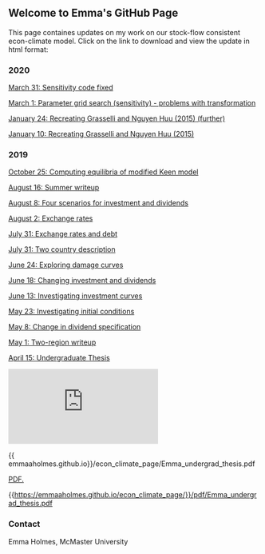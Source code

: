 ## Welcome to Emma's GitHub Page

This page containes updates on my work on our stock-flow consistent econ-climate model. Click on the link to download and view the update in html format:

### 2020

<a href="March_31_2020.html" download>March 31: Sensitivity code fixed</a>

<a href="March_1_2020.html" download>March 1: Parameter grid search (sensitivity) - problems with transformation</a>

<a href="Jan_24_2020.html" download>January 24: Recreating Grasselli and Nguyen Huu (2015) (further)</a>

<a href="Jan_10_2020.html" download>January 10: Recreating Grasselli and Nguyen Huu (2015)</a>

### 2019

<a href="Oct_25_2019.html" download>October 25: Computing equilibria of modified Keen model</a>

<a href="Emma_summer_writeup.pdf" download>August 16: Summer writeup</a>

<a href="Aug_8_2019.html" download>August 8: Four scenarios for investment and dividends</a>

<a href="Aug_2_2019.html" download>August 2: Exchange rates</a>

<a href="July_31_2019.html" download>July 31: Exchange rates and debt</a>

<a href="July_16_2019.html" download>July 31: Two country description</a>

<a href="June_24_2019.html" download>June 24: Exploring damage curves</a>

<a href="June_18_2019.html" download>June 18: Changing investment and dividends</a>

<a href="June_10_2019.html" download>June 13: Investigating investment curves</a>

<a href="May_23_2019.html" download>May 23: Investigating initial conditions</a>

<a href="May_8_2019.html" download>May 8: Change in dividend specification</a>

<a href="May_1_2019.html" download>May 1: Two-region writeup</a>

<a href="Emma_undergraduate_thesis.pdf" class="image fit">April 15: Undergraduate Thesis</a>

<embed src="https://emmaaholmes.github.io/Emma_undergraduate_thesis.pdf" type="application/pdf" />

{{ emmaaholmes.github.io}}/econ_climate_page/Emma_undergrad_thesis.pdf

<a href="emmaaholmes.github.io/econ_climate_page/Emma_undergrad_thesis.pdf" target="_blank">PDF.</a>

{{https://emmaaholmes.github.io/econ_climate_page/}}/pdf/Emma_undergrad_thesis.pdf


### Contact

Emma Holmes, McMaster University 
